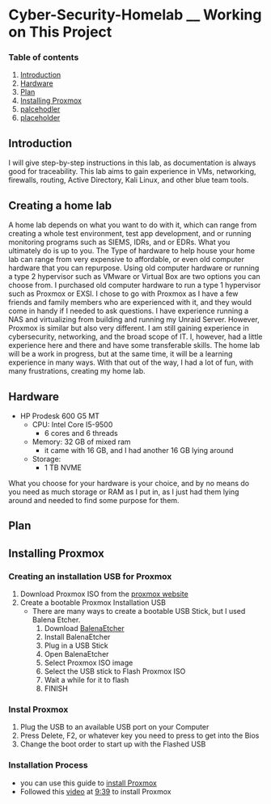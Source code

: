 # Cyber-Security-Homelab __ Working on This Project

### Table of contents

1. [Introduction](#introduction)
2. [Hardware](#hardware)
3. [Plan](#plan)
4. [Installing Proxmox](#proxmox)
5. [palcehodler](#assessment)
6. [placeholder](#summary)

## Introduction <a name="introduction">
I will give step-by-step instructions in this lab, as documentation is always good for traceability. This lab aims to gain experience in VMs, networking, firewalls, routing, Active Directory, Kali Linux, and other blue team tools. 

## Creating a home lab
A home lab depends on what you want to do with it, which can range from creating a whole test environment, test app development, and or running monitoring programs such as SIEMS, IDRs, and or EDRs. What you ultimately do is up to you. The Type of hardware to help house your home lab can range from very expensive to affordable, or even old computer hardware that you can repurpose. Using old computer hardware or running a type 2 hypervisor such as VMware or Virtual Box are two options you can choose from. I purchased old computer hardware to run a type 1 hypervisor such as Proxmox or EXSI. I chose to go with Proxmox as I have a few friends and family members who are experienced with it, and they would come in handy if I needed to ask questions.  I have experience running a NAS and virtualizing from building and running my Unraid Server. However, Proxmox is similar but also very different. I am still gaining experience in cybersecurity, networking, and the broad scope of IT. I, however, had a little experience here and there and have some transferable skills. The home lab will be a work in progress, but at the same time, it will be a learning experience in many ways. With that out of the way, I had a lot of fun, with many frustrations, creating my home lab. 

## Hardware <a name="hardware">
- HP Prodesk 600 G5 MT
  - CPU: Intel Core I5-9500
      - 6 cores and 6 threads
  - Memory: 32 GB of mixed ram
      - it came with 16 GB, and I had another 16 GB lying around
  - Storage:
    - 1 TB NVME

What you choose for your hardware is your choice, and by no means do you need as much storage or RAM as I put in, as I just had them lying around and needed to find some purpose for them.


## Plan <a name="plan">



## Installing Proxmox <a name="proxmox">

### Creating an installation USB for Proxmox  
1. Download Proxmox ISO from the [proxmox website](https://www.proxmox.com/en/downloads/proxmox-virtual-environment/iso)
2. Create a bootable Proxmox Installation USB
   - There are many ways to create a bootable USB Stick, but I used Balena Etcher.
     1. Download [BalenaEtcher](https://etcher.balena.io/)
     2. Install BalenaEtcher
     3. Plug in a USB Stick
     4. Open BalenaEtcher
     5. Select Proxmox ISO image
     6. Select the USB stick to Flash Proxmox ISO
     7. Wait a while for it to flash
     8. FINISH
    
### Instal Proxmox  
1. Plug the USB to an available USB port on your Computer
2. Press Delete, F2, or whatever key you need to press to get into the Bios
3. Change the boot order to start up with the Flashed USB

### Installation Process
- you can use this guide to [install Proxmox](https://pve.proxmox.com/wiki/Installation)
- Followed this [video](https://youtu.be/gTCZ-g-cbbE?t=138) at [9:39](https://youtu.be/gTCZ-g-cbbE?t=138) to install Proxmox

